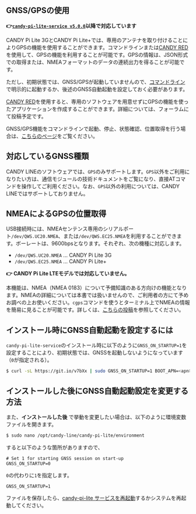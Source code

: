 ## GNSS/GPSの使用

**👉[`candy-pi-lite-service v5.0.0`](https://forums.candy-line.io/t/v5-0-0)以降で対応しています**

CANDY Pi Lite 3GとCANDY Pi Lite+では、専用のアンテナを取り付けることによりGPSの機能を使用することができます。コマンドラインまたは[CANDY RED](https://github.com/CANDY-LINE/candy-red)を使用して、GPSの機能を利用することが可能です。GPSの情報は、JSON形式での取得または、NMEAフォーマットのデータの連続出力を得ることが可能です。

ただし、初期状態では、GNSS/GPSが起動していませんので、[コマンドライン](/cli/gnss.md)で明示的に起動するか、後述のGNSS自動起動を設定しておく必要があります。

[CANDY RED](https://github.com/CANDY-LINE/candy-red)を使用すると、専用のソフトウェアを用意せずにGPSの機能を使ったアプリケーションを作成することができます。詳細については、フォーラムにて投稿予定です。

GNSS/GPS機能をコマンドラインで起動、停止、状態確認、位置取得を行う場合は、[こちらのページ](/cli/gnss.md)をご覧ください。

## 対応しているGNSS種類

CANDY LINEのソフトウェアでは、`GPS`のみサポートします。`GPS`以外をご利用になりたい方は、通信モジュールの技術ドキュメントをご覧になり、直接ATコマンドを操作してご利用ください。なお、`GPS`以外の利用については、CANDY LINEではサポートしておりません。

## NMEAによるGPSの位置取得

USB接続時には、NMEAセンテンス専用のシリアルポート`/dev/QWS.UC20.NMEA`、または`/dev/QWS.EC25.NMEA`を利用することができます。ボーレートは、9600bpsとなります。それぞれ、次の機種に対応します。

- `/dev/QWS.UC20.NMEA` ... CANDY Pi Lite 3G
- `/dev/QWS.EC25.NMEA` ... CANDY Pi Lite+

**👉 CANDY Pi Lite LTEモデルでは対応していません。**

本機能は、NMEA（NMEA 0183）について予備知識のある方向けの機能となります。NMEAの詳細については本書では扱いませんので、ご利用者の方にて予めお調べの上お使いください。`cgps`コマンドを使うとターミナル上でNMEAの情報を簡易に見ることが可能です。詳しくは、[こちらの投稿](https://forums.candy-line.io/t/gpsd/172/5)を参照してください。

## インストール時にGNSS自動起動を設定するには

`candy-pi-lite-service`のインストール時に以下のように`GNSS_ON_STARTUP=1`を設定することにより、初期状態では、GNSSを起動しないようになっています（`0`が指定される）。

```bash
$ curl -sL https://git.io/v7bXx | sudo GNSS_ON_STARTUP=1 BOOT_APN=<apn名> bash
```

## インストールした後にGNSS自動起動設定を変更する方法

また、**インストールした後** で挙動を変更したい場合は、以下のように環境変数ファイルを開きます。

```bash
$ sudo nano /opt/candy-line/candy-pi-lite/environment
```

すると以下のような箇所がありますので、
```
# Set 1 for starting GNSS session on start-up
GNSS_ON_STARTUP=0
```

`0`の代わりに`1`を指定します。
```
GNSS_ON_STARTUP=1
```
ファイルを保存したら、[candy-pi-lite サービスを再起動](/service/restart.md)するかシステムを再起動してください。
